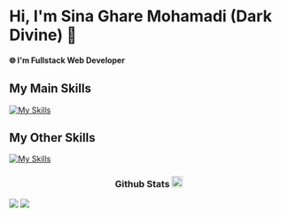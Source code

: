 # Hi, I'm Sina Ghare Mohamadi (Dark Divine) 👋

#### 🌐 I'm Fullstack Web Developer


## My Main Skills

[![My Skills](https://skillicons.dev/icons?i=html,css,js,ts,react,nextjs,nodejs,nest,postgres,wordpress,cs&perline=12)](https://riotarena.com)

## My Other Skills

[![My Skills](https://skillicons.dev/icons?i=tailwind,bootstrap,docker,git,github,materialui,phpstorm,ps,postman,prisma,threejs,visualstudio,vscode,cloudflare&perline=12)](https://riotarena.com)


<h3 align="center">Github Stats <img src="https://em-content.zobj.net/source/animated-noto-color-emoji/356/disguised-face_1f978.gif" width="20"/></h3>

<div align="start">
  <a href="http://www.github.com/Dark-Divine"><img src="https://github-readme-streak-stats.herokuapp.com/?user=Dark-Divine&stroke=ffffff&background=0D1117&ring=3382ed&fire=3382ed&currStreakNum=ffffff&currStreakLabel=3382ed&sideNums=ffffff&sideLabels=ffffff&dates=ffffff&hide_border=true" /></a>
  <a href="http://www.github.com/Dark-Divine"><img src="https://github-readme-stats.vercel.app/api?username=Dark-Divine&theme=gruvbox_duo&show_icons=true&include_all_commits=true&count_private=true&theme=react&hide_border=true&bg_color=0D1117&title_color=3382ed&icon_color=3382ed" /></a>

</div>
